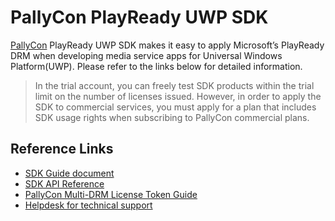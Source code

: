 # PallyCon PlayReady UWP SDK

[PallyCon](https://pallycon.com) PlayReady UWP SDK makes it easy to apply Microsoft’s PlayReady DRM when developing media service apps for Universal Windows Platform(UWP).
Please refer to the links below for detailed information.

> In the trial account, you can freely test SDK products within the trial limit on the number of licenses issued. However, in order to apply the SDK to commercial services, you must apply for a plan that includes SDK usage rights when subscribing to PallyCon commercial plans.

## Reference Links

- [SDK Guide document](https://pallycon.com/docs/en/multidrm/clients/playready-uwp/)
- [SDK API Reference](https://github.com/inka-pallycon/pallycon-playready-uwp-sdk/tree/main/doc)
- [PallyCon Multi-DRM License Token Guide](https://pallycon.com/docs/en/multidrm/license/license-token)
- [Helpdesk for technical support](https://pallycon.zendesk.com)

